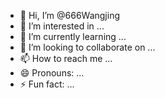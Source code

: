 - 👋 Hi, I’m @666Wangjing
- 👀 I’m interested in ...
- 🌱 I’m currently learning ...
- 💞️ I’m looking to collaborate on ...
- 📫 How to reach me ...
- 😄 Pronouns: ...
- ⚡ Fun fact: ...

<!---
666Wangjing/666Wangjing is a ✨ special ✨ repository because its `README.md` (this file) appears on your GitHub profile.
You can click the Preview link to take a look at your changes.
--->
